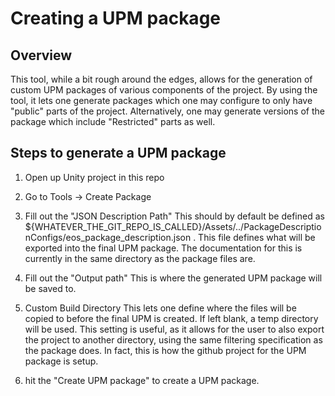 # Creating a UPM package

## Overview
This tool, while a bit rough around the edges, allows for the generation of custom UPM packages of various components of the project.
By using the tool, it lets one generate packages which one may configure to only have "public" parts of the project. Alternatively, one may
generate versions of the package which include "Restricted" parts as well. 

## Steps to generate a UPM package
1) Open up Unity project in this repo

2) Go to Tools -> Create Package

3) Fill out the "JSON Description Path"
This should by default be defined as ${WHATEVER_THE_GIT_REPO_IS_CALLED}/Assets/../PackageDescriptionConfigs/eos_package_description.json .
This file defines what will be exported into the final UPM package. The documentation for this is currently in the same directory as the 
package files are.


4) Fill out the "Output path"
This is where the generated UPM package will be saved to. 

5) Custom Build Directory
This lets one define where the files will be copied to before the final UPM is created. If left blank, a temp directory will be used.
This setting is useful, as it allows for the user to also export the project to another directory, using the same filtering specification as
the package does. In fact, this is how the github project for the UPM package is setup. 

6) hit the "Create UPM package" to create a UPM package.
